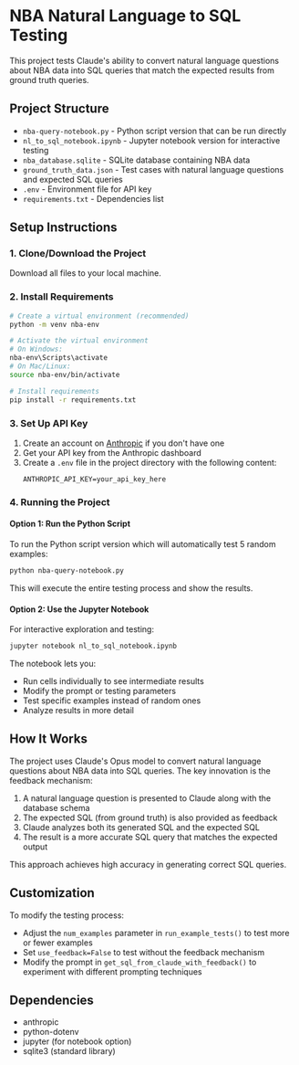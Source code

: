 # NBA Natural Language to SQL Testing

This project tests Claude's ability to convert natural language questions about NBA data into SQL queries that match the expected results from ground truth queries.

## Project Structure

- `nba-query-notebook.py` - Python script version that can be run directly
- `nl_to_sql_notebook.ipynb` - Jupyter notebook version for interactive testing
- `nba_database.sqlite` - SQLite database containing NBA data
- `ground_truth_data.json` - Test cases with natural language questions and expected SQL queries
- `.env` - Environment file for API key
- `requirements.txt` - Dependencies list

## Setup Instructions

### 1. Clone/Download the Project

Download all files to your local machine.

### 2. Install Requirements

```bash
# Create a virtual environment (recommended)
python -m venv nba-env

# Activate the virtual environment
# On Windows:
nba-env\Scripts\activate
# On Mac/Linux:
source nba-env/bin/activate

# Install requirements
pip install -r requirements.txt
```

### 3. Set Up API Key

1. Create an account on [Anthropic](https://www.anthropic.com/) if you don't have one
2. Get your API key from the Anthropic dashboard
3. Create a `.env` file in the project directory with the following content:
   ```
   ANTHROPIC_API_KEY=your_api_key_here
   ```

### 4. Running the Project

#### Option 1: Run the Python Script

To run the Python script version which will automatically test 5 random examples:

```bash
python nba-query-notebook.py
```

This will execute the entire testing process and show the results.

#### Option 2: Use the Jupyter Notebook

For interactive exploration and testing:

```bash
jupyter notebook nl_to_sql_notebook.ipynb
```

The notebook lets you:
- Run cells individually to see intermediate results
- Modify the prompt or testing parameters
- Test specific examples instead of random ones
- Analyze results in more detail

## How It Works

The project uses Claude's Opus model to convert natural language questions about NBA data into SQL queries. The key innovation is the feedback mechanism:

1. A natural language question is presented to Claude along with the database schema
2. The expected SQL (from ground truth) is also provided as feedback
3. Claude analyzes both its generated SQL and the expected SQL
4. The result is a more accurate SQL query that matches the expected output

This approach achieves high accuracy in generating correct SQL queries.

## Customization

To modify the testing process:
- Adjust the `num_examples` parameter in `run_example_tests()` to test more or fewer examples
- Set `use_feedback=False` to test without the feedback mechanism
- Modify the prompt in `get_sql_from_claude_with_feedback()` to experiment with different prompting techniques

## Dependencies

- anthropic
- python-dotenv
- jupyter (for notebook option)
- sqlite3 (standard library)
